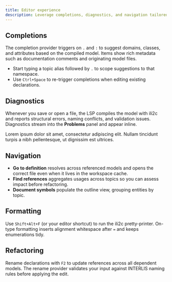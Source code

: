 ```yaml
---
title: Editor experience
description: Leverage completions, diagnostics, and navigation tailored for INTERLIS modeling.
---
```


## Completions

The completion provider triggers on `.` and `:` to suggest domains, classes, and attributes based on the compiled model. Items show
rich metadata such as documentation comments and originating model files.

- Start typing a topic alias followed by `.` to scope suggestions to that namespace.
- Use `Ctrl+Space` to re-trigger completions when editing existing declarations.

## Diagnostics

Whenever you save or open a file, the LSP compiles the model with ili2c and reports structural errors, naming conflicts, and
validation issues. Diagnostics stream into the **Problems** panel and appear inline.

Lorem ipsum dolor sit amet, consectetur adipiscing elit. Nullam tincidunt turpis a nibh pellentesque, ut dignissim est ultrices.

## Navigation

- **Go to definition** resolves across referenced models and opens the correct file even when it lives in the workspace cache.
- **Find references** aggregates usages across topics so you can assess impact before refactoring.
- **Document symbols** populate the outline view, grouping entities by topic.

## Formatting

Use `Shift+Alt+F` (or your editor shortcut) to run the ili2c pretty-printer. On-type formatting inserts alignment whitespace after `=`
and keeps enumerations tidy.

## Refactoring

Rename declarations with `F2` to update references across all dependent models. The rename provider validates your input against
INTERLIS naming rules before applying the edit.
